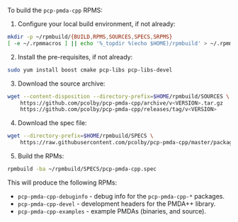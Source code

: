 To build the `pcp-pmda-cpp` RPMS:

1. Configure your local build environment, if not already:
  ```bash
  mkdir -p ~/rpmbuild/{BUILD,RPMS,SOURCES,SPECS,SRPMS}
  [ -e ~/.rpmmacros ] || echo '%_topdir %(echo $HOME)/rpmbuild' > ~/.rpmmacros
  ```

2. Install the pre-requisites, if not already:
  ```bash
  sudo yum install boost cmake pcp-libs pcp-libs-devel
  ```

3. Download the source archive:
  ```bash
  wget --content-disposition --directory-prefix=$HOME/rpmbuild/SOURCES \
      https://github.com/pcolby/pcp-pmda-cpp/archive/v<VERSION>.tar.gz
      https://github.com/pcolby/pcp-pmda-cpp/releases/tag/v<VERSION>
  ```

4. Download the spec file:
  ```bash
  wget --directory-prefix=$HOME/rpmbuild/SPECS \
      https://raw.githubusercontent.com/pcolby/pcp-pmda-cpp/master/package/rpm/pcp-pmda-cpp.spec
  ```

5. Build the RPMs:
  ```bash
  rpmbuild -ba ~/rpmbuild/SPECS/pcp-pmda-cpp.spec
  ```

This will produce the following RPMs:
* `pcp-pmda-cpp-debuginfo` - debug info for the `pcp-pmda-cpp-*` packages.
* `pcp-pmda-cpp-devel` - development headers for the PMDA++ library.
* `pcp-pmda-cpp-examples` - example PMDAs (binaries, and source).
